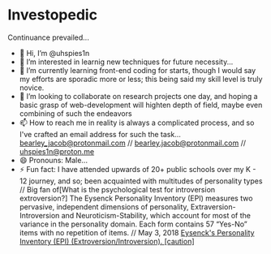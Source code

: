 # Investopedic
Continuance prevailed...
- 👋 Hi, I’m @uhspies1n
- 👀 I’m interested in learnig new techniques for future necessity...
- 🌱 I’m currently learning front-end coding for starts, though I would say my efforts are sporadic more or less; this being said my skill level is truly novice.
- 💞️ I’m looking to collaborate on research projects one day, and hoping a basic grasp of web-development will highten depth of field, maybe even combining of such the endeavors 
- 📫 How to reach me in reality is always a complicated process, and so I've crafted an email address for such the task... bearley_jacob@protonmail.com // bearley.jacob@protonmail.com // uhspies1n@proton.me
- 😄 Pronouns: Male...
- ⚡ Fun fact: I have attended upwards of 20+ public schools over my K - 12 journey, and so; been acquainted with multitudes of personality types // Big fan of[What is the psychological test for introversion extroversion?]
The Eysenck Personality Inventory (EPI) measures two pervasive, independent dimensions of personality, Extraversion-Introversion and Neuroticism-Stability, which account for most of the variance in the personality domain. Each form contains 57 “Yes-No” items with no repetition of items. // May 3, 2018
<a href='https://chsresults.com/blog/test/eysencks-personality-inventory-epi-extroversionintroversion/#:~:text=The%20Eysenck%20Personality%20Inventory%20(EPI,with%20no%20repetition%20of%20items'>Eysenck's Personality Inventory (EPI) (Extroversion/Introversion). [caution] </a>
